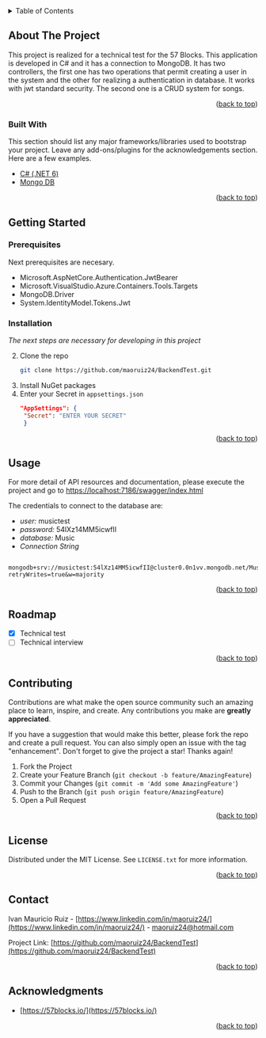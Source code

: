 
<!-- TABLE OF CONTENTS -->
<details>
  <summary>Table of Contents</summary>
  <ol>
    <li>
      <a href="#about-the-project">About The Project</a>
      <ul>
        <li><a href="#built-with">Built With</a></li>
      </ul>
    </li>
    <li>
      <a href="#getting-started">Getting Started</a>
      <ul>
        <li><a href="#prerequisites">Prerequisites</a></li>
        <li><a href="#installation">Installation</a></li>
      </ul>
    </li>
    <li><a href="#usage">Usage</a></li>
    <li><a href="#roadmap">Roadmap</a></li>
    <li><a href="#contributing">Contributing</a></li>
    <li><a href="#license">License</a></li>
    <li><a href="#contact">Contact</a></li>
    <li><a href="#acknowledgments">Acknowledgments</a></li>
  </ol>
</details>



<!-- ABOUT THE PROJECT -->
## About The Project

This project is realized for a technical test for the 57 Blocks. This application is developed in C# and it has a connection to MongoDB. It has two controllers, the first one has two operations that permit creating a user in the system and the other for realizing a authentication in database. It works with jwt standard security. The second one is a CRUD system for songs.

<p align="right">(<a href="#top">back to top</a>)</p>



### Built With

This section should list any major frameworks/libraries used to bootstrap your project. Leave any add-ons/plugins for the acknowledgements section. Here are a few examples.

* [C# (.NET 6)](https://dotnet.microsoft.com/en-us/)
* [Mongo DB](https://www.mongodb.com/)

<p align="right">(<a href="#top">back to top</a>)</p>



<!-- GETTING STARTED -->
## Getting Started

### Prerequisites

Next prerequisites are necesary.
* Microsoft.AspNetCore.Authentication.JwtBearer
* Microsoft.VisualStudio.Azure.Containers.Tools.Targets
* MongoDB.Driver
* System.IdentityModel.Tokens.Jwt
  

### Installation

_The next steps are necessary for developing in this project_

2. Clone the repo
   ```sh
   git clone https://github.com/maoruiz24/BackendTest.git
   ```
3. Install NuGet packages
4. Enter your Secret in `appsettings.json`
   ```json
   "AppSettings": {
    "Secret": "ENTER YOUR SECRET"
    }
   ```

<p align="right">(<a href="#top">back to top</a>)</p>



<!-- USAGE EXAMPLES -->
## Usage

For more detail of API resources and documentation, please execute the project and go to [https://localhost:7186/swagger/index.html](https://localhost:7186/swagger/index.html_)

The credentials to connect to the database are:
- _user:_ musictest
- _password:_ 54lXz14MM5icwfII
- _database:_ Music
- _Connection String_
```Connection String
   mongodb+srv://musictest:54lXz14MM5icwfII@cluster0.0n1vv.mongodb.net/Music?retryWrites=true&w=majority
```    

<p align="right">(<a href="#top">back to top</a>)</p>



<!-- ROADMAP -->
## Roadmap

- [x] Technical test
- [ ] Technical interview

<p align="right">(<a href="#top">back to top</a>)</p>



<!-- CONTRIBUTING -->
## Contributing

Contributions are what make the open source community such an amazing place to learn, inspire, and create. Any contributions you make are **greatly appreciated**.

If you have a suggestion that would make this better, please fork the repo and create a pull request. You can also simply open an issue with the tag "enhancement".
Don't forget to give the project a star! Thanks again!

1. Fork the Project
2. Create your Feature Branch (`git checkout -b feature/AmazingFeature`)
3. Commit your Changes (`git commit -m 'Add some AmazingFeature'`)
4. Push to the Branch (`git push origin feature/AmazingFeature`)
5. Open a Pull Request

<p align="right">(<a href="#top">back to top</a>)</p>



<!-- LICENSE -->
## License

Distributed under the MIT License. See `LICENSE.txt` for more information.

<p align="right">(<a href="#top">back to top</a>)</p>



<!-- CONTACT -->
## Contact

Ivan Mauricio Ruiz - [https://www.linkedin.com/in/maoruiz24/](https://www.linkedin.com/in/maoruiz24/) - maoruiz24@hotmail.com

Project Link: [https://github.com/maoruiz24/BackendTest](https://github.com/maoruiz24/BackendTest)

<p align="right">(<a href="#top">back to top</a>)</p>



<!-- ACKNOWLEDGMENTS -->
## Acknowledgments

* [https://57blocks.io/](https://57blocks.io/)


<p align="right">(<a href="#top">back to top</a>)</p>

